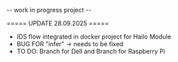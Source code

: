 -- work in progress project --

===== UPDATE 28.09.2025 =====
* IDS flow integrated in docker project for Hailo Module
* BUG FOR "infer" -> needs to be fixed
* TO DO: Branch for Dell and Branch for Raspberry Pi

